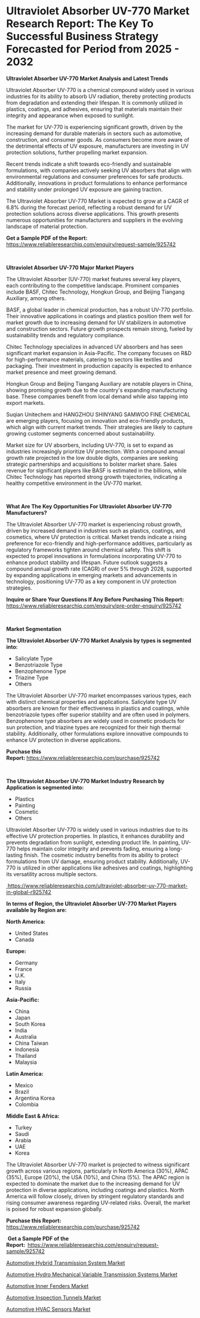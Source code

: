 <p><h1>Ultraviolet Absorber UV-770 Market Research Report: The Key To Successful Business Strategy Forecasted for Period from 2025 - 2032</h1></p><p><strong>Ultraviolet Absorber UV-770 Market Analysis and Latest Trends</strong></p>
<p><p>Ultraviolet Absorber UV-770 is a chemical compound widely used in various industries for its ability to absorb UV radiation, thereby protecting products from degradation and extending their lifespan. It is commonly utilized in plastics, coatings, and adhesives, ensuring that materials maintain their integrity and appearance when exposed to sunlight. </p><p>The market for UV-770 is experiencing significant growth, driven by the increasing demand for durable materials in sectors such as automotive, construction, and consumer goods. As consumers become more aware of the detrimental effects of UV exposure, manufacturers are investing in UV protection solutions, further propelling market expansion. </p><p>Recent trends indicate a shift towards eco-friendly and sustainable formulations, with companies actively seeking UV absorbers that align with environmental regulations and consumer preferences for safe products. Additionally, innovations in product formulations to enhance performance and stability under prolonged UV exposure are gaining traction. </p><p>The Ultraviolet Absorber UV-770 Market is expected to grow at a CAGR of 6.8% during the forecast period, reflecting a robust demand for UV protection solutions across diverse applications. This growth presents numerous opportunities for manufacturers and suppliers in the evolving landscape of material protection.</p></p>
<p><strong>Get a Sample PDF of the Report:&nbsp;</strong> <a href="https://www.reliableresearchiq.com/enquiry/request-sample/925742?utm_campaign=1137&utm_medium=2&utm_source=Github&utm_content=ia&utm_term=24032025&utm_id=ultraviolet-absorber-uv-770">https://www.reliableresearchiq.com/enquiry/request-sample/925742</a></p>
<p>&nbsp;</p>
<p><strong>Ultraviolet Absorber UV-770 Major Market Players</strong></p>
<p><p>The Ultraviolet Absorber (UV-770) market features several key players, each contributing to the competitive landscape. Prominent companies include BASF, Chitec Technology, Hongkun Group, and Beijing Tiangang Auxiliary, among others.</p><p>BASF, a global leader in chemical production, has a robust UV-770 portfolio. Their innovative applications in coatings and plastics position them well for market growth due to increasing demand for UV stabilizers in automotive and construction sectors. Future growth prospects remain strong, fueled by sustainability trends and regulatory compliance.</p><p>Chitec Technology specializes in advanced UV absorbers and has seen significant market expansion in Asia-Pacific. The company focuses on R&D for high-performance materials, catering to sectors like textiles and packaging. Their investment in production capacity is expected to enhance market presence and meet growing demand.</p><p>Hongkun Group and Beijing Tiangang Auxiliary are notable players in China, showing promising growth due to the country's expanding manufacturing base. These companies benefit from local demand while also tapping into export markets.</p><p>Suqian Unitechem and HANGZHOU SHINYANG SAMWOO FINE CHEMICAL are emerging players, focusing on innovation and eco-friendly products, which align with current market trends. Their strategies are likely to capture growing customer segments concerned about sustainability.</p><p>Market size for UV absorbers, including UV-770, is set to expand as industries increasingly prioritize UV protection. With a compound annual growth rate projected in the low double digits, companies are seeking strategic partnerships and acquisitions to bolster market share. Sales revenue for significant players like BASF is estimated in the billions, while Chitec Technology has reported strong growth trajectories, indicating a healthy competitive environment in the UV-770 market.</p></p>
<p>&nbsp;</p>
<p><strong>What Are The Key Opportunities For Ultraviolet Absorber UV-770 Manufacturers?</strong></p>
<p><p>The Ultraviolet Absorber UV-770 market is experiencing robust growth, driven by increased demand in industries such as plastics, coatings, and cosmetics, where UV protection is critical. Market trends indicate a rising preference for eco-friendly and high-performance additives, particularly as regulatory frameworks tighten around chemical safety. This shift is expected to propel innovations in formulations incorporating UV-770 to enhance product stability and lifespan. Future outlook suggests a compound annual growth rate (CAGR) of over 5% through 2028, supported by expanding applications in emerging markets and advancements in technology, positioning UV-770 as a key component in UV protection strategies.</p></p>
<p><strong>Inquire or Share Your Questions If Any Before Purchasing This Report:</strong> <a href="https://www.reliableresearchiq.com/enquiry/pre-order-enquiry/925742?utm_campaign=1137&utm_medium=2&utm_source=Github&utm_content=ia&utm_term=24032025&utm_id=ultraviolet-absorber-uv-770">https://www.reliableresearchiq.com/enquiry/pre-order-enquiry/925742</a></p>
<p>&nbsp;</p>
<p><strong>Market Segmentation</strong></p>
<p><strong>The Ultraviolet Absorber UV-770 Market Analysis by types is segmented into:</strong></p>
<p><ul><li>Salicylate Type</li><li>Benzotriazole Type</li><li>Benzophenone Type</li><li>Triazine Type</li><li>Others</li></ul></p>
<p><p>The Ultraviolet Absorber UV-770 market encompasses various types, each with distinct chemical properties and applications. Salicylate type UV absorbers are known for their effectiveness in plastics and coatings, while benzotriazole types offer superior stability and are often used in polymers. Benzophenone type absorbers are widely used in cosmetic products for sun protection, and triazine types are recognized for their high thermal stability. Additionally, other formulations explore innovative compounds to enhance UV protection in diverse applications.</p></p>
<p><strong>Purchase this Report:&nbsp;</strong><a href="https://www.reliableresearchiq.com/purchase/925742?utm_campaign=1137&utm_medium=2&utm_source=Github&utm_content=ia&utm_term=24032025&utm_id=ultraviolet-absorber-uv-770">https://www.reliableresearchiq.com/purchase/925742</a></p>
<p>&nbsp;</p>
<p><strong>The Ultraviolet Absorber UV-770 Market Industry Research by Application is segmented into:</strong></p>
<p><ul><li>Plastics</li><li>Painting</li><li>Cosmetic</li><li>Others</li></ul></p>
<p><p>Ultraviolet Absorber UV-770 is widely used in various industries due to its effective UV protection properties. In plastics, it enhances durability and prevents degradation from sunlight, extending product life. In painting, UV-770 helps maintain color integrity and prevents fading, ensuring a long-lasting finish. The cosmetic industry benefits from its ability to protect formulations from UV damage, ensuring product stability. Additionally, UV-770 is utilized in other applications like adhesives and coatings, highlighting its versatility across multiple sectors.</p></p>
<p><a href="https://www.reliableresearchiq.com/ultraviolet-absorber-uv-770-market-in-global-r925742?utm_campaign=1137&utm_medium=2&utm_source=Github&utm_content=ia&utm_term=24032025&utm_id=ultraviolet-absorber-uv-770">&nbsp;https://www.reliableresearchiq.com/ultraviolet-absorber-uv-770-market-in-global-r925742</a></p>
<p><strong>In terms of Region, the Ultraviolet Absorber UV-770 Market Players available by Region are:</strong></p>
<p>
    <p> <strong> North America: </strong>
        <ul>
            <li>United States</li>
            <li>Canada</li>
        </ul>
        </p> 
    <p> <strong> Europe: </strong>
        <ul>
            <li>Germany</li>
            <li>France</li>
            <li>U.K.</li>
            <li>Italy</li>
            <li>Russia</li>
        </ul>
        </p> 
    <p> <strong> Asia-Pacific: </strong>
        <ul>
            <li>China</li>
            <li>Japan</li>
            <li>South Korea</li>
            <li>India</li>
            <li>Australia</li>
            <li>China Taiwan</li>
            <li>Indonesia</li>
            <li>Thailand</li>
            <li>Malaysia</li>
        </ul>
        </p> 
    <p> <strong> Latin America: </strong>
        <ul>
            <li>Mexico</li>
            <li>Brazil</li>
            <li>Argentina Korea</li>
            <li>Colombia</li>
        </ul>
        </p> 
    <p> <strong> Middle East & Africa: </strong>
        <ul>
            <li>Turkey</li>
            <li>Saudi</li>
            <li>Arabia</li>
            <li>UAE</li>
            <li>Korea</li>
        </ul>
    </p>
    </p>
<p><p>The Ultraviolet Absorber UV-770 market is projected to witness significant growth across various regions, particularly in North America (30%), APAC (35%), Europe (20%), the USA (10%), and China (5%). The APAC region is expected to dominate the market due to the increasing demand for UV protection in diverse applications, including coatings and plastics. North America will follow closely, driven by stringent regulatory standards and rising consumer awareness regarding UV-related risks. Overall, the market is poised for robust expansion globally.</p></p>
<p><strong>Purchase this Report: </strong><a href="https://www.reliableresearchiq.com/purchase/925742?utm_campaign=1137&utm_medium=2&utm_source=Github&utm_content=ia&utm_term=24032025&utm_id=ultraviolet-absorber-uv-770">https://www.reliableresearchiq.com/purchase/925742</a></p>
<p>&nbsp;<strong>Get a Sample PDF of the Report:&nbsp;&nbsp;</strong><a href="https://www.reliableresearchiq.com/enquiry/request-sample/925742?utm_campaign=1137&utm_medium=2&utm_source=Github&utm_content=ia&utm_term=24032025&utm_id=ultraviolet-absorber-uv-770">https://www.reliableresearchiq.com/enquiry/request-sample/925742</a></p>
<p><strong></strong></p>
<p><p><a href="https://github.com/doganaqev/Market-Research-Report-List-1/blob/main/automotive-hybrid-transmission-system-market.md?utm_campaign=1137&utm_medium=2&utm_source=Github&utm_content=ia&utm_term=24032025&utm_id=ultraviolet-absorber-uv-770">Automotive Hybrid Transmission System Market</a></p><p><a href="https://github.com/omemaeuseda/Market-Research-Report-List-1/blob/main/automotive-hydro-mechanical-variable-transmission-systems-market.md?utm_campaign=1137&utm_medium=2&utm_source=Github&utm_content=ia&utm_term=24032025&utm_id=ultraviolet-absorber-uv-770">Automotive Hydro Mechanical Variable Transmission Systems Market</a></p><p><a href="https://github.com/yenagmah/Market-Research-Report-List-1/blob/main/automotive-inner-fenders-market.md?utm_campaign=1137&utm_medium=2&utm_source=Github&utm_content=ia&utm_term=24032025&utm_id=ultraviolet-absorber-uv-770">Automotive Inner Fenders Market</a></p><p><a href="https://github.com/rentzszaszjn/Market-Research-Report-List-1/blob/main/automotive-inspection-tunnels-market.md?utm_campaign=1137&utm_medium=2&utm_source=Github&utm_content=ia&utm_term=24032025&utm_id=ultraviolet-absorber-uv-770">Automotive Inspection Tunnels Market</a></p><p><a href="https://github.com/navodfetiya/Market-Research-Report-List-1/blob/main/automotive-hvac-sensors-market.md?utm_campaign=1137&utm_medium=2&utm_source=Github&utm_content=ia&utm_term=24032025&utm_id=ultraviolet-absorber-uv-770">Automotive HVAC Sensors Market</a></p></p>